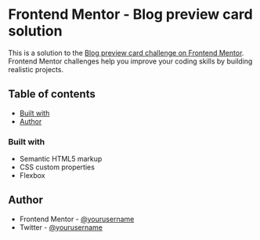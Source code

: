 # Frontend Mentor - Blog preview card solution

This is a solution to the [Blog preview card challenge on Frontend Mentor](https://www.frontendmentor.io/challenges/blog-preview-card-ckPaj01IcS). Frontend Mentor challenges help you improve your coding skills by building realistic projects.

## Table of contents

- [Built with](#built-with)
- [Author](#author)

### Built with

- Semantic HTML5 markup
- CSS custom properties
- Flexbox

## Author

- Frontend Mentor - [@yourusername](https://www.frontendmentor.io/profile/artedix9)
- Twitter - [@yourusername](https://www.twitter.com/artedix9)
